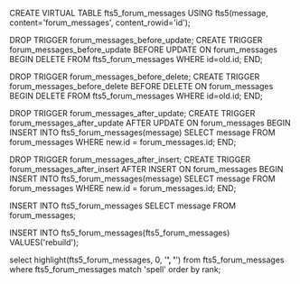 CREATE VIRTUAL TABLE fts5_forum_messages USING fts5(message, content='forum_messages', content_rowid='id');

DROP TRIGGER forum_messages_before_update;
CREATE TRIGGER forum_messages_before_update
BEFORE UPDATE ON forum_messages BEGIN
    DELETE FROM fts5_forum_messages WHERE id=old.id;
END;

DROP TRIGGER forum_messages_before_delete;
CREATE TRIGGER forum_messages_before_delete
BEFORE DELETE ON forum_messages BEGIN
    DELETE FROM fts5_forum_messages WHERE id=old.id;
END;

DROP TRIGGER forum_messages_after_update;
CREATE TRIGGER forum_messages_after_update
AFTER UPDATE ON forum_messages BEGIN
    INSERT INTO fts5_forum_messages(message)
    SELECT message
    FROM forum_messages
    WHERE new.id = forum_messages.id;
END;

DROP TRIGGER forum_messages_after_insert;
CREATE TRIGGER forum_messages_after_insert
AFTER INSERT ON forum_messages BEGIN
    INSERT INTO fts5_forum_messages(message)
    SELECT message
    FROM forum_messages
    WHERE new.id = forum_messages.id;
END;

INSERT INTO fts5_forum_messages SELECT message FROM forum_messages;

INSERT INTO fts5_forum_messages(fts5_forum_messages) VALUES('rebuild');

select highlight(fts5_forum_messages, 0, '<b>', '</b>')
from fts5_forum_messages
where fts5_forum_messages match 'spell' order by rank;
